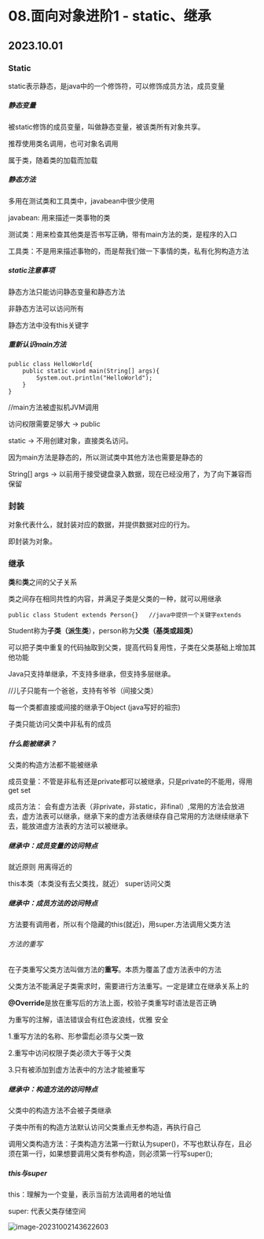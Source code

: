 # 08.面向对象进阶1 - static、继承

## 2023.10.01

### Static

static表示静态，是java中的一个修饰符，可以修饰成员方法，成员变量

##### 静态变量

被static修饰的成员变量，叫做静态变量，被该类所有对象共享。

推荐使用类名调用，也可对象名调用

属于类，随着类的加载而加载

##### 静态方法

多用在测试类和工具类中，javabean中很少使用

javabean: 用来描述一类事物的类

测试类：用来检查其他类是否书写正确，带有main方法的类，是程序的入口

工具类：不是用来描述事物的，而是帮我们做一下事情的类，私有化狗构造方法

##### static注意事项

静态方法只能访问静态变量和静态方法

非静态方法可以访问所有

静态方法中没有this关键字

##### 重新认识main方法

```
public class HelloWorld{
	public static viod main(String[] args){
		System.out.println("HelloWorld");
	}
}
```

//main方法被虚拟机JVM调用

访问权限需要足够大 -> public

static -> 不用创建对象，直接类名访问。

因为main方法是静态的，所以测试类中其他方法也需要是静态的

String[] args -> 以前用于接受键盘录入数据，现在已经没用了，为了向下兼容而保留



### 封装

对象代表什么，就封装对应的数据，并提供数据对应的行为。

即封装为对象。



### 继承

**类**和**类**之间的父子关系

类之间存在相同共性的内容，并满足子类是父类的一种，就可以用继承

```
public class Student extends Person{}	//java中提供一个关键字extends
```

Student称为**子类（派生类**），person称为**父类（基类或超类）**

可以把子类中重复的代码抽取到父类，提高代码复用性，子类在父类基础上增加其他功能

 

Java只支持单继承，不支持多继承，但支持多层继承。

//儿子只能有一个爸爸，支持有爷爷（间接父类）

每一个类都直接或间接的继承于Object (java写好的祖宗)

子类只能访问父类中非私有的成员



##### 什么能被继承？

父类的构造方法都不能被继承

成员变量：不管是非私有还是private都可以被继承，只是private的不能用，得用get set

成员方法： 会有虚方法表（非private，非static，非final）,常用的方法会放进去，虚方法表可以继承，继承下来的虚方法表继续存自己常用的方法继续继承下去，能放进虚方法表的方法可以被继承。



##### 继承中：成员变量的访问特点

就近原则 用离得近的 

this本类（本类没有去父类找，就近）   super访问父类 



##### 继承中：成员方法的访问特点

方法要有调用者，所以有个隐藏的this(就近)，用super.方法调用父类方法 

###### 方法的重写

在子类重写父类方法叫做方法的**重写**。本质为覆盖了虚方法表中的方法

父类方法不能满足子类需求时，需要进行方法重写。一定是建立在继承关系上的

**@Override**是放在重写后的方法上面，校验子类重写时语法是否正确

为重写的注解，语法错误会有红色波浪线，优雅 安全

1.重写方法的名称、形参雷彪必须与父类一致

2.重写中访问权限子类必须大于等于父类

3.只有被添加到虚方法表中的方法才能被重写



##### 继承中：构造方法的访问特点

父类中的构造方法不会被子类继承

子类中所有的构造方法默认访问父类重点无参构造，再执行自己

调用父类构造方法：子类构造方法第一行默认为super()，不写也默认存在，且必须在第一行，如果想要调用父类有参构造，则必须第一行写super();



##### this与super

this：理解为一个变量，表示当前方法调用者的地址值 

super: 代表父类存储空间

![image-20231002143622603](C:/Users/xqchai/AppData/Roaming/Typora/typora-user-images/image-20231002143622603.png)